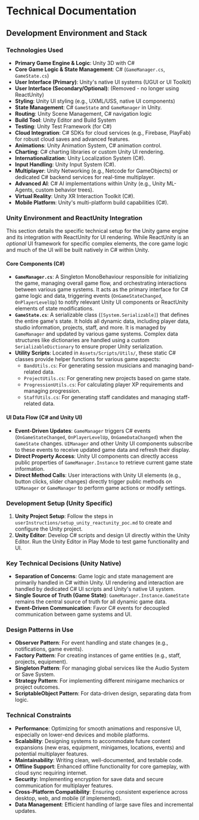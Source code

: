 # Technical Documentation

## Development Environment and Stack

### Technologies Used
- **Primary Game Engine & Logic**: Unity 3D with C#
- **Core Game Logic & State Management**: C# (`GameManager.cs`, `GameState.cs`)
- **User Interface (Primary)**: Unity's native UI systems (UGUI or UI Toolkit)
- **User Interface (Secondary/Optional)**: (Removed - no longer using ReactUnity)
- **Styling**: Unity UI styling (e.g., UXML/USS, native UI components)
- **State Management**: C# `GameState` and `GameManager` in Unity.
- **Routing**: Unity Scene Management, C# navigation logic
- **Build Tool**: Unity Editor and Build System
- **Testing**: Unity Test Framework (for C#)
- **Cloud Integration**: C# SDKs for cloud services (e.g., Firebase, PlayFab) for robust cloud saves and advanced features.
- **Animations**: Unity Animation System, C# animation control.
- **Charting**: C# charting libraries or custom Unity UI rendering.
- **Internationalization**: Unity Localization System (C#).
- **Input Handling**: Unity Input System (C#).
- **Multiplayer**: Unity Networking (e.g., Netcode for GameObjects) or dedicated C# backend services for real-time multiplayer.
- **Advanced AI**: C# AI implementations within Unity (e.g., Unity ML-Agents, custom behavior trees).
- **Virtual Reality**: Unity XR Interaction Toolkit (C#).
- **Mobile Platform**: Unity's multi-platform build capabilities (C#).

### Unity Environment and ReactUnity Integration

This section details the specific technical setup for the Unity game engine and its integration with ReactUnity for UI rendering. While ReactUnity is an *optional* UI framework for specific complex elements, the core game logic and much of the UI will be built natively in C# within Unity.

#### Core Components (C#)
- **`GameManager.cs`**: A Singleton MonoBehaviour responsible for initializing the game, managing overall game flow, and orchestrating interactions between various game systems. It acts as the primary interface for C# game logic and data, triggering events (`OnGameStateChanged`, `OnPlayerLevelUp`) to notify relevant Unity UI components or ReactUnity elements of state modifications.
- **`GameState.cs`**: A serializable class (`[System.Serializable]`) that defines the entire game's state. It holds all dynamic data, including player data, studio information, projects, staff, and more. It is managed by `GameManager` and updated by various game systems. Complex data structures like dictionaries are handled using a custom `SerializableDictionary` to ensure proper Unity serialization.
- **Utility Scripts**: Located in `Assets/Scripts/Utils/`, these static C# classes provide helper functions for various game aspects:
    - `BandUtils.cs`: For generating session musicians and managing band-related data.
    - `ProjectUtils.cs`: For generating new projects based on game state.
    - `ProgressionUtils.cs`: For calculating player XP requirements and managing progression.
    - `StaffUtils.cs`: For generating staff candidates and managing staff-related data.

#### UI Data Flow (C# and Unity UI)
- **Event-Driven Updates**: `GameManager` triggers C# events (`OnGameStateChanged`, `OnPlayerLevelUp`, `OnGameDataChanged`) when the `GameState` changes. `UIManager` and other Unity UI components subscribe to these events to receive updated game data and refresh their display.
- **Direct Property Access**: Unity UI components can directly access public properties of `GameManager.Instance` to retrieve current game state information.
- **Direct Method Calls**: User interactions with Unity UI elements (e.g., button clicks, slider changes) directly trigger public methods on `UIManager` or `GameManager` to perform game actions or modify settings.

### Development Setup (Unity Specific)
1.  **Unity Project Setup**: Follow the steps in `userInstructions/setup_unity_reactunity_poc.md` to create and configure the Unity project.
2.  **Unity Editor**: Develop C# scripts and design UI directly within the Unity Editor. Run the Unity Editor in Play Mode to test game functionality and UI.

### Key Technical Decisions (Unity Native)
- **Separation of Concerns**: Game logic and state management are primarily handled in C# within Unity. UI rendering and interaction are handled by dedicated C# UI scripts and Unity's native UI system.
- **Single Source of Truth (Game State)**: `GameManager.Instance.GameState` remains the central source of truth for all dynamic game data.
- **Event-Driven Communication**: Favor C# events for decoupled communication between game systems and UI.

### Design Patterns in Use
- **Observer Pattern**: For event handling and state changes (e.g., notifications, game events).
- **Factory Pattern**: For creating instances of game entities (e.g., staff, projects, equipment).
- **Singleton Pattern**: For managing global services like the Audio System or Save System.
- **Strategy Pattern**: For implementing different minigame mechanics or project outcomes.
- **ScriptableObject Pattern**: For data-driven design, separating data from logic.

### Technical Constraints
- **Performance**: Optimizing for smooth animations and responsive UI, especially on lower-end devices and mobile platforms.
- **Scalability**: Designing systems to accommodate future content expansions (new eras, equipment, minigames, locations, events) and potential multiplayer features.
- **Maintainability**: Writing clean, well-documented, and testable code.
- **Offline Support**: Enhanced offline functionality for core gameplay, with cloud sync requiring internet.
- **Security**: Implementing encryption for save data and secure communication for multiplayer features.
- **Cross-Platform Compatibility**: Ensuring consistent experience across desktop, web, and mobile (if implemented).
- **Data Management**: Efficient handling of large save files and incremental updates.
